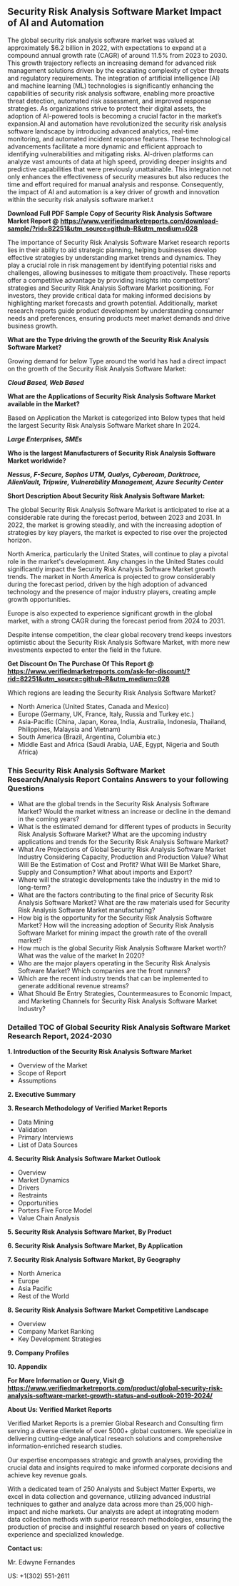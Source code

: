 <h2>Security Risk Analysis Software Market Impact of AI and Automation</h2>The global security risk analysis software market was valued at approximately $6.2 billion in 2022, with expectations to expand at a compound annual growth rate (CAGR) of around 11.5% from 2023 to 2030. This growth trajectory reflects an increasing demand for advanced risk management solutions driven by the escalating complexity of cyber threats and regulatory requirements. The integration of artificial intelligence (AI) and machine learning (ML) technologies is significantly enhancing the capabilities of security risk analysis software, enabling more proactive threat detection, automated risk assessment, and improved response strategies. As organizations strive to protect their digital assets, the adoption of AI-powered tools is becoming a crucial factor in the market’s expansion.AI and automation have revolutionized the security risk analysis software landscape by introducing advanced analytics, real-time monitoring, and automated incident response features. These technological advancements facilitate a more dynamic and efficient approach to identifying vulnerabilities and mitigating risks. AI-driven platforms can analyze vast amounts of data at high speed, providing deeper insights and predictive capabilities that were previously unattainable. This integration not only enhances the effectiveness of security measures but also reduces the time and effort required for manual analysis and response. Consequently, the impact of AI and automation is a key driver of growth and innovation within the security risk analysis software market.t</p><p id="" class=""><strong>Download Full PDF Sample Copy of Security Risk Analysis Software Market Report @ <a href="https://www.verifiedmarketreports.com/download-sample/?rid=82251&utm_source=github-R&utm_medium=028" target="_blank">https://www.verifiedmarketreports.com/download-sample/?rid=82251&utm_source=github-R&utm_medium=028</a></strong></p><p>The importance of&nbsp;Security Risk Analysis Software Market research reports lies in their ability to aid strategic planning, helping businesses develop effective strategies by understanding market trends and dynamics. They play a crucial role in risk management by identifying potential risks and challenges, allowing businesses to mitigate them proactively. These reports offer a competitive advantage by providing insights into competitors' strategies and Security Risk Analysis Software Market positioning. For investors, they provide critical data for making informed decisions by highlighting market forecasts and growth potential. Additionally, market research reports guide product development by understanding consumer needs and preferences, ensuring products meet market demands and drive business growth.</p><p><strong>What are the&nbsp;Type driving the growth of the Security Risk Analysis Software Market?</strong></p><p id="" class="">Growing demand for below Type around the world has had a direct impact on the growth of the Security Risk Analysis Software Market:</p><em><strong>Cloud Based, Web Based</strong></em></p><strong>What are the&nbsp;Applications&nbsp;of Security Risk Analysis Software Market available in the Market?</strong></p><p id="" class="">Based on Application the Market is categorized into Below types that held the largest Security Risk Analysis Software Market share In 2024.</p><em><strong>Large Enterprises, SMEs</strong></em></p><strong>Who is the largest Manufacturers of Security Risk Analysis Software Market worldwide?</strong></p><p><em><strong>Nessus, F-Secure, Sophos UTM, Qualys, Cyberoam, Darktrace, AlienVault, Tripwire, Vulnerability Management, Azure Security Center</strong></em></p><p id="" class=""><strong>Short Description About Security Risk Analysis Software Market:</strong></p><p>The global Security Risk Analysis Software Market is anticipated to rise at a considerable rate during the forecast period, between 2023 and 2031. In 2022, the market is growing steadily, and with the increasing adoption of strategies by key players, the market is expected to rise over the projected horizon.</p><p>North America, particularly the United States, will continue to play a pivotal role in the market's development. Any changes in the United States could significantly impact the Security Risk Analysis Software Market growth trends. The market in North America is projected to grow considerably during the forecast period, driven by the high adoption of advanced technology and the presence of major industry players, creating ample growth opportunities.</p><p>Europe is also expected to experience significant growth in the global market, with a strong CAGR during the forecast period from 2024 to 2031.</p><p>Despite intense competition, the clear global recovery trend keeps investors optimistic about the Security Risk Analysis Software Market, with more new investments expected to enter the field in the future.</p><p id="" class=""><strong>Get Discount On The Purchase Of This Report @ <a href="https://www.verifiedmarketreports.com/ask-for-discount/?rid=82251&utm_source=github-R&utm_medium=028" target="_blank">https://www.verifiedmarketreports.com/ask-for-discount/?rid=82251&utm_source=github-R&utm_medium=028</a></strong></p>Which regions are leading the Security Risk Analysis Software Market?</p><ul><li>North America (United States, Canada and Mexico)</li><li>Europe (Germany, UK, France, Italy, Russia and Turkey etc.)</li><li>Asia-Pacific (China, Japan, Korea, India, Australia, Indonesia, Thailand, Philippines, Malaysia and Vietnam)</li><li>South America (Brazil, Argentina, Columbia etc.)</li><li>Middle East and Africa (Saudi Arabia, UAE, Egypt, Nigeria and South Africa)</li></ul><h3 id="" class="">This Security Risk Analysis Software Market Research/Analysis Report Contains Answers to your following Questions</h3><ul><li>What are the global trends in the Security Risk Analysis Software Market? Would the market witness an increase or decline in the demand in the coming years?</li><li>What is the estimated demand for different types of products in Security Risk Analysis Software Market? What are the upcoming industry applications and trends for the Security Risk Analysis Software Market?</li><li>What Are Projections of Global Security Risk Analysis Software Market Industry Considering Capacity, Production and Production Value? What Will Be the Estimation of Cost and Profit? What Will Be Market Share, Supply and Consumption? What about imports and Export?</li><li>Where will the strategic developments take the industry in the mid to long-term?</li><li>What are the factors contributing to the final price of Security Risk Analysis Software Market? What are the raw materials used for Security Risk Analysis Software Market manufacturing?</li><li>How big is the opportunity for the Security Risk Analysis Software Market? How will the increasing adoption of Security Risk Analysis Software Market for mining impact the growth rate of the overall market?</li><li>How much is the global Security Risk Analysis Software Market worth? What was the value of the market In 2020?</li><li>Who are the major players operating in the Security Risk Analysis Software Market? Which companies are the front runners?</li><li>Which are the recent industry trends that can be implemented to generate additional revenue streams?</li><li>What Should Be Entry Strategies, Countermeasures to Economic Impact, and Marketing Channels for Security Risk Analysis Software Market Industry?</li></ul><h3 id="" class="">Detailed TOC of Global Security Risk Analysis Software Market Research Report, 2024-2030</h3><p id="" class=""><strong>1. Introduction of the Security Risk Analysis Software Market</strong></p><ul><li>Overview of the Market</li><li>Scope of Report</li><li>Assumptions</li></ul><p id="" class=""><strong>2. Executive Summary</strong></p><p id="" class=""><strong>3. Research Methodology of Verified Market Reports</strong></p><ul><li>Data Mining</li><li>Validation</li><li>Primary Interviews</li><li>List of Data Sources</li></ul><p id="" class=""><strong>4. Security Risk Analysis Software Market Outlook</strong></p><ul><li>Overview</li><li>Market Dynamics</li><li>Drivers</li><li>Restraints</li><li>Opportunities</li><li>Porters Five Force Model</li><li>Value Chain Analysis</li></ul><p id="" class=""><strong>5. Security Risk Analysis Software Market, By Product</strong></p><p id="" class=""><strong>6. Security Risk Analysis Software Market, By Application</strong></p><p id="" class=""><strong>7. Security Risk Analysis Software Market, By Geography</strong></p><ul><li>North America</li><li>Europe</li><li>Asia Pacific</li><li>Rest of the World</li></ul><p id="" class=""><strong>8. Security Risk Analysis Software Market Competitive Landscape</strong></p><ul><li>Overview</li><li>Company Market Ranking</li><li>Key Development Strategies</li></ul><p id="" class=""><strong>9. Company Profiles</strong></p><p id="" class=""><strong>10. Appendix</strong></p><p id="" class=""><strong>For More Information or Query, Visit @ <a href="https://www.verifiedmarketreports.com/product/global-security-risk-analysis-software-market-growth-status-and-outlook-2019-2024/" target="_blank">https://www.verifiedmarketreports.com/product/global-security-risk-analysis-software-market-growth-status-and-outlook-2019-2024/</a></strong></p><p id="" class=""><strong>About Us: Verified Market Reports</strong></p><p id="" class="">Verified Market Reports is a premier Global Research and Consulting firm serving a diverse clientele of over 5000+ global customers. We specialize in delivering cutting-edge analytical research solutions and comprehensive information-enriched research studies.</p><p id="" class="">Our expertise encompasses strategic and growth analyses, providing the crucial data and insights required to make informed corporate decisions and achieve key revenue goals.</p><p id="" class="">With a dedicated team of 250 Analysts and Subject Matter Experts, we excel in data collection and governance, utilizing advanced industrial techniques to gather and analyze data across more than 25,000 high-impact and niche markets. Our analysts are adept at integrating modern data collection methods with superior research methodologies, ensuring the production of precise and insightful research based on years of collective experience and specialized knowledge.</p><p id="" class=""><strong>Contact us:</strong></p><p id="" class="">Mr. Edwyne Fernandes</p><p id="" class="">US: +1(302) 551-2611</p>